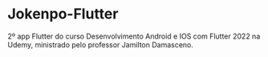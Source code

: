 # Jokenpo-Flutter
2º app Flutter do curso Desenvolvimento Android e IOS com Flutter 2022 na Udemy, ministrado pelo professor Jamilton Damasceno.
